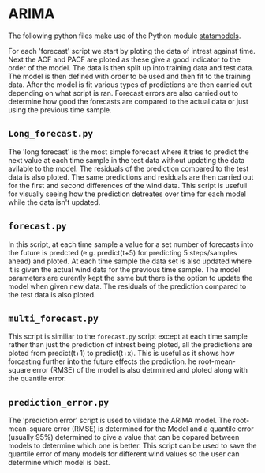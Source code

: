 # ARIMA
The following python files make use of the Python module [statsmodels](https://www.statsmodels.org/stable/index.html).

For each 'forecast' script we start by ploting the data of intrest against time. Next the ACF and PACF are ploted as these give a good 
indicator to the order of the model. The data is then split up into training data and test data. The model is then defined with order
to be used and then fit to the training data. After the model is fit various types of predictions are then carried out depending on what 
script is ran. Forecast errors are also carried out to determine how good the forecasts are compared to the actual data or just using
the previous time sample.

## `Long_forecast.py` 
The 'long forecast' is the most simple forecast where it tries to predict the next value at each time sample in the test data without 
updating the data avilable to the model. The residuals of the prediction compared to the test data is also ploted. The same predictions
and residuals are then carried out for the first and second differences of the wind data. This script is usefull for visually seeing how
the prediction detreates over time for each model while the data isn't updated.

## `forecast.py`
In this script, at each time sample a value for a set number of forecasts into the future is predcted (e.g. predict(t+5) for predicting
5 steps/samples ahead) and ploted. At each time sample the data set is also updated where it is given the actual wind data for the 
previous time sample. The model parameters are curently kept the same but there is the option to update the model when given new data. 
The residuals of the prediction compared to the test data is also ploted.

## `multi_forecast.py`
This script is similiar to the `forecast.py` script except at each time sample rather than just the prediction of intrest being ploted, 
all the predictions are ploted from predict(t+1) to predict(t+x). This is useful as it shows how forcasting further into the future 
effects the prediction. he root-mean-square error (RMSE) of the model is also detrmined and ploted along with the quantile error.

## `prediction_error.py`
The 'prediction error' script is used to vilidate the ARIMA model. The root-mean-square error (RMSE) is determined for the Model and 
a quantile error (usually 95%) determined to give a value that can be copared between models to determine which one is better. This
script can be used to save the quantile error of many models for different wind values so the user can determine which model is best.


